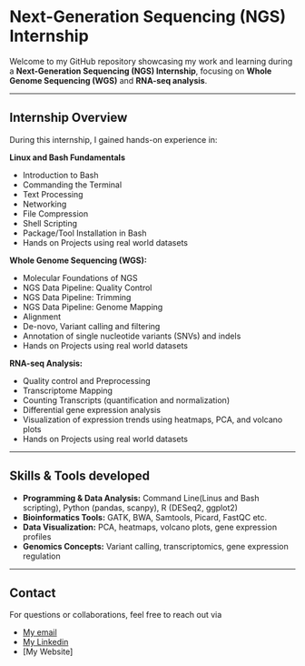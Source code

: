 # Next-Generation Sequencing (NGS) Internship

Welcome to my GitHub repository showcasing my work and learning during a **Next-Generation Sequencing (NGS) Internship**, focusing on **Whole Genome Sequencing (WGS)** and **RNA-seq analysis**.

---

## Internship Overview

During this internship, I gained hands-on experience in:

**Linux and Bash Fundamentals**
- Introduction to Bash
- Commanding the Terminal
- Text Processing
- Networking
- File Compression
- Shell Scripting
- Package/Tool Installation in Bash
- Hands on Projects using real world datasets
  
**Whole Genome Sequencing (WGS):**
  - Molecular Foundations of NGS
  - NGS Data Pipeline: Quality Control
  - NGS Data Pipeline: Trimming
  - NGS Data Pipeline: Genome Mapping
  - Alignment
  - De-novo, Variant calling and filtering
  - Annotation of single nucleotide variants (SNVs) and indels
  - Hands on Projects using real world datasets
    
**RNA-seq Analysis:**
  - Quality control and Preprocessing
  - Transcriptome Mapping
  - Counting Transcripts (quantification and normalization)
  - Differential gene expression analysis
  - Visualization of expression trends using heatmaps, PCA, and volcano plots
  - Hands on Projects using real world datasets

---

## Skills & Tools developed

- **Programming & Data Analysis:** Command Line(Linus and Bash scripting), Python (pandas, scanpy), R (DESeq2, ggplot2)  
- **Bioinformatics Tools:** GATK, BWA, Samtools, Picard, FastQC etc.  
- **Data Visualization:** PCA, heatmaps, volcano plots, gene expression profiles  
- **Genomics Concepts:** Variant calling, transcriptomics, gene expression regulation

---

## Contact
For questions or collaborations, feel free to reach out via 
- [My email](anifowosesamuel54@gmail.com)
- [My Linkedin](www.linkedin.com/in/akinjide-anifowose-4a482a189)
- [My Website]

